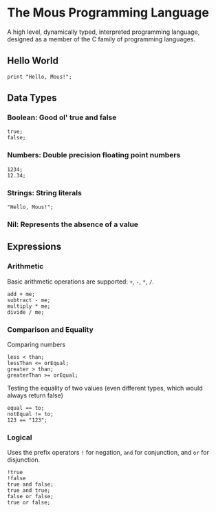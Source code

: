 # The Mous Programming Language

A high level, dynamically typed, interpreted programming language, designed as a member of the C family of programming languages.

## Hello World
```
print "Hello, Mous!";
```

## Data Types

### Boolean: Good ol' true and false
```
true;
false;
```

### Numbers: Double precision floating point numbers
```
1234;
12.34;
```

### Strings: String literals
```
"Hello, Mous!";
```

### Nil: Represents the absence of a value

## Expressions

### Arithmetic

Basic arithmetic operations are supported: `+`, `-`, `*`, `/`.
```
add + me;
subtract - me;
multiply * me;
divide / me;
```

### Comparison and Equality

Comparing numbers
```
less < than;
lessThan <= orEqual;
greater > than;
greaterThan >= orEqual;
```

Testing the equality of two values (even different types, which would always return false)
```
equal == to;
notEqual != to;
123 == "123"; 
```

### Logical

Uses the prefix operators `!` for negation, `and` for conjunction, and `or` for disjunction.
```
!true
!false
true and false;
true and true;
false or false;
true or false;
```
